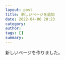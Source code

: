 ```yaml
---
layout: post
title: 新しいページを追加
date: 2022-04-06 20:23
category: 
author: 
tags: []
summary: 
---
```


新しいページを作りました。
